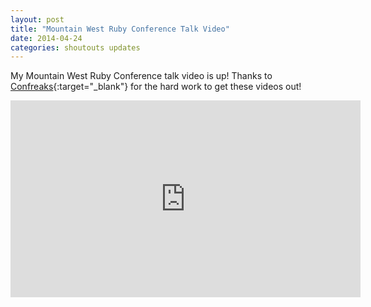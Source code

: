 ```yaml
---
layout: post
title: "Mountain West Ruby Conference Talk Video"
date: 2014-04-24
categories: shoutouts updates
---
```


My Mountain West Ruby Conference talk video is up! Thanks to [Confreaks](http://confreaks.com/videos/3286-mwrc-crud-the-consequences-of-not-understanding-how-activerecord-translates-into-mysql){:target="_blank"} for the hard work to get these videos out!

<p style="text-align:center;">
<iframe src="http://www.youtube.com/embed/lOpVcqiAIiI" frameborder="0" width="560" height="315"></iframe>
</p>
